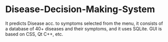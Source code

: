 # Disease-Decision-Making-System
It predicts Disease acc. to symptoms selected from the menu, it consists of a database of 40+ diseases and their symptoms, and it uses  SQLite. GUI is based on CSS, Qt C++, etc.
